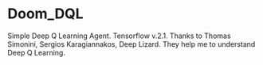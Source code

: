 # Doom_DQL
Simple Deep Q Learning Agent.
Tensorflow v.2.1.
Thanks to Thomas Simonini, Sergios Karagiannakos, Deep Lizard. They help me to understand Deep Q Learning.
